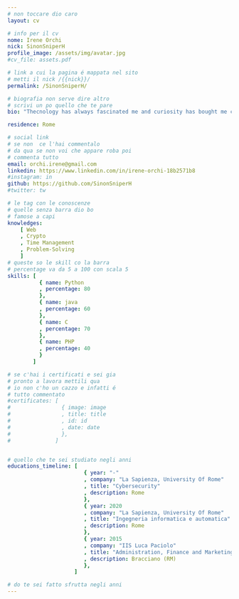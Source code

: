 ```yaml
---
# non toccare dio caro
layout: cv

# info per il cv 
nome: Irene Orchi
nick: SinonSniperH
profile_image: /assets/img/avatar.jpg
#cv_file: assets.pdf

# link a cui la pagina é mappata nel sito
# metti il nick /{{nick}}/
permalink: /SinonSniperH/

# biografia non serve dire altro
# scrivi un po quello che te pare
bio: "Thecnology has always fascinated me and curiosity has bought me closer and closer to it. I started by 'dissecting' old PCs and mobile phones, then moving on to the software part. Only recently I approached cybersecurity, but it was enough to understand that it is really interesting."

residence: Rome

# social link 
# se non  ce l'hai commentalo
# da qua se non voi che appare roba poi 
# commenta tutto
email: orchi.irene@gmail.com
linkedin: https://www.linkedin.com/in/irene-orchi-18b2571b8
#instagram: in 
github: https://github.com/SinonSniperH
#twitter: tw

# le tag con le conoscenze
# quelle senza barra dio bo
# famose a capi
knowledges:
    [ Web
    , Crypto
    , Time Management
    , Problem-Solving
    ]
# queste so le skill co la barra
# percentage va da 5 a 100 con scala 5
skills: [
          { name: Python
          , percentage: 80
          },
          { name: java
          , percentage: 60 
          },
          { name: C
          , percentage: 70
          },
          { name: PHP
          , percentage: 40
          }
        ]

# se c'hai i certificati e sei gia 
# pronto a lavora mettili qua
# io non c'ho un cazzo e infatti é 
# tutto commentato
#certificates: [
#                { image: image
#                , title: title
#                , id: id
#                , date: date
#                },
#              ]


# quello che te sei studiato negli anni
educations_timeline: [
                        { year: "-"
                        , company: "La Sapienza, University Of Rome"
                        , title: "Cybersecurity"
                        , description: Rome
                        },
                        { year: 2020
                        , company: "La Sapienza, University Of Rome"
                        , title: "Ingegneria informatica e automatica"
                        , description: Rome
                        },
                        { year: 2015
                        , company: "IIS Luca Paciolo"
                        , title: "Administration, Finance and Marketing, Business Information Systems"
                        , description: Bracciano (RM)
                        },   
                     ]

# do te sei fatto sfrutta negli anni
---
```


